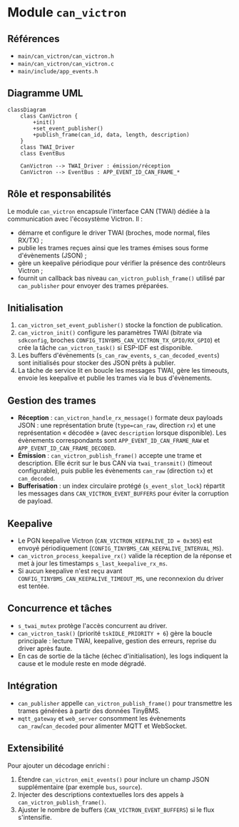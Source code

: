 # Module `can_victron`

## Références
- `main/can_victron/can_victron.h`
- `main/can_victron/can_victron.c`
- `main/include/app_events.h`

## Diagramme UML
```mermaid
classDiagram
    class CanVictron {
        +init()
        +set_event_publisher()
        +publish_frame(can_id, data, length, description)
    }
    class TWAI_Driver
    class EventBus

    CanVictron --> TWAI_Driver : émission/réception
    CanVictron --> EventBus : APP_EVENT_ID_CAN_FRAME_*
```

## Rôle et responsabilités
Le module `can_victron` encapsule l'interface CAN (TWAI) dédiée à la communication avec l'écosystème Victron. Il :
- démarre et configure le driver TWAI (broches, mode normal, files RX/TX) ;
- publie les trames reçues ainsi que les trames émises sous forme d'évènements (JSON) ;
- gère un keepalive périodique pour vérifier la présence des contrôleurs Victron ;
- fournit un callback bas niveau `can_victron_publish_frame()` utilisé par `can_publisher` pour envoyer des trames préparées.

## Initialisation
1. `can_victron_set_event_publisher()` stocke la fonction de publication.
2. `can_victron_init()` configure les paramètres TWAI (bitrate via `sdkconfig`, broches `CONFIG_TINYBMS_CAN_VICTRON_TX_GPIO/RX_GPIO`) et crée la tâche `can_victron_task()` si ESP-IDF est disponible.
3. Les buffers d'évènements (`s_can_raw_events`, `s_can_decoded_events`) sont initialisés pour stocker des JSON prêts à publier.
4. La tâche de service lit en boucle les messages TWAI, gère les timeouts, envoie les keepalive et publie les trames via le bus d'évènements.

## Gestion des trames
- **Réception** : `can_victron_handle_rx_message()` formate deux payloads JSON : une représentation brute (`type=can_raw`, direction `rx`) et une représentation « décodée » (avec `description` lorsque disponible). Les évènements correspondants sont `APP_EVENT_ID_CAN_FRAME_RAW` et `APP_EVENT_ID_CAN_FRAME_DECODED`.
- **Émission** : `can_victron_publish_frame()` accepte une trame et description. Elle écrit sur le bus CAN via `twai_transmit()` (timeout configurable), puis publie les évènements `can_raw` (direction `tx`) et `can_decoded`.
- **Bufferisation** : un index circulaire protégé (`s_event_slot_lock`) répartit les messages dans `CAN_VICTRON_EVENT_BUFFERS` pour éviter la corruption de payload.

## Keepalive
- Le PGN keepalive Victron (`CAN_VICTRON_KEEPALIVE_ID = 0x305`) est envoyé périodiquement (`CONFIG_TINYBMS_CAN_KEEPALIVE_INTERVAL_MS`).
- `can_victron_process_keepalive_rx()` valide la réception de la réponse et met à jour les timestamps `s_last_keepalive_rx_ms`.
- Si aucun keepalive n'est reçu avant `CONFIG_TINYBMS_CAN_KEEPALIVE_TIMEOUT_MS`, une reconnexion du driver est tentée.

## Concurrence et tâches
- `s_twai_mutex` protège l'accès concurrent au driver.
- `can_victron_task()` (priorité `tskIDLE_PRIORITY + 6`) gère la boucle principale : lecture TWAI, keepalive, gestion des erreurs, reprise du driver après faute.
- En cas de sortie de la tâche (échec d'initialisation), les logs indiquent la cause et le module reste en mode dégradé.

## Intégration
- `can_publisher` appelle `can_victron_publish_frame()` pour transmettre les trames générées à partir des données TinyBMS.
- `mqtt_gateway` et `web_server` consomment les évènements `can_raw`/`can_decoded` pour alimenter MQTT et WebSocket.

## Extensibilité
Pour ajouter un décodage enrichi :
1. Étendre `can_victron_emit_events()` pour inclure un champ JSON supplémentaire (par exemple `bus`, `source`).
2. Injecter des descriptions contextuelles lors des appels à `can_victron_publish_frame()`.
3. Ajuster le nombre de buffers (`CAN_VICTRON_EVENT_BUFFERS`) si le flux s'intensifie.
